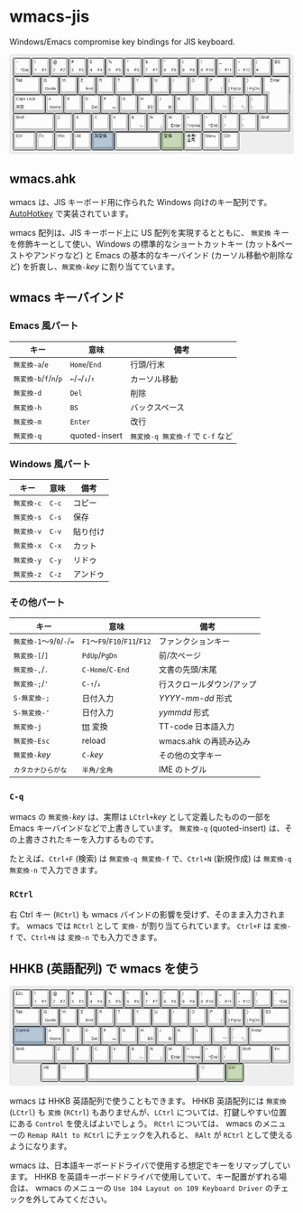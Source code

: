 # wmacs-jis

Windows/Emacs compromise key bindings for JIS keyboard.

![wmacs](img/keyboard-layout.png)

## wmacs.ahk

wmacs は、JIS キーボード用に作られた Windows 向けのキー配列です。
[AutoHotkey](https://www.autohotkey.com/) で実装されています。

wmacs 配列は、JIS キーボード上に US 配列を実現するとともに、 `無変換` キーを修飾キーとして使い、Windows の標準的なショートカットキー (カット&ペーストやアンドゥなど) と Emacs の基本的なキーバインド (カーソル移動や削除など) を折衷し、`無変換-`*key* に割り当てています。

## wmacs キーバインド

### Emacs 風パート

| キー | 意味 | 備考 |
|----|----|----|
| `無変換-a`/`e` | `Home`/`End` | 行頭/行末 |
| `無変換-b`/`f`/`n`/`p` | `←`/`→`/`↓`/`↑` | カーソル移動 |
| `無変換-d` | `Del` | 削除 |
| `無変換-h` | `BS` | バックスペース |
| `無変換-m` | `Enter` | 改行 |
| `無変換-q` | quoted-insert | `無変換-q 無変換-f` で `C-f` など |

### Windows 風パート

| キー | 意味 | 備考 |
|----|----|----|
| `無変換-c` | `C-c` | コピー |
| `無変換-s` | `C-s` | 保存 |
| `無変換-v` | `C-v` | 貼り付け |
| `無変換-x` | `C-x` | カット |
| `無変換-y` | `C-y` | リドゥ |
| `無変換-z` | `C-z` | アンドゥ |

### その他パート

| キー | 意味 | 備考 |
|----|----|----|
| `無変換-1`～`9`/`0`/`-`/`=` | `F1`～`F9`/`F10`/`F11`/`F12` | ファンクションキー |
| `無変換-[`/`]` | `PdUp`/`PgDn` | 前/次ページ |
| `無変換-,`/`.` | `C-Home`/`C-End` | 文書の先頭/末尾 |
| `無変換-;`/`'` | `C-↑`/`↓` | 行スクロールダウン/アップ |
| `S-無変換-;` | 日付入力 | *YYYY-mm-dd* 形式 |
| `S-無変換-'` | 日付入力 | *yymmdd* 形式 |
| `無変換-j` | [ttt](https://github.com/yoyuse/ttt) 変換 | TT-code 日本語入力 |
| `無変換-Esc` | reload | wmacs.ahk の再読み込み |
| `無変換-`*key* | `C-`*key* | その他の文字キー |
| `カタカナひらがな` | `半角/全角` | IME のトグル |

### `C-q`

wmacs の `無変換-`*key* は、実際は `LCtrl+`*key* として定義したものの一部を Emacs キーバインドなどで上書きしています。
`無変換-q` (quoted-insert) は、その上書きされたキーを入力するものです。

たとえば、`Ctrl+F` (検索) は `無変換-q 無変換-f` で、`Ctrl+N` (新規作成) は `無変換-q 無変換-n` で入力できます。

### `RCtrl`

右 Ctrl キー (`RCtrl`) も wmacs バインドの影響を受けず、そのまま入力されます。
wmacs では `RCtrl` として `変換-` が割り当てられています。
`Ctrl+F` は `変換-f` で、`Ctrl+N` は `変換-n` でも入力できます。

## HHKB (英語配列) で wmacs を使う

![wmacs](img/keyboard-layout-hhkb.png)

wmacs は HHKB 英語配列で使うこともできます。
HHKB 英語配列には `無変換` (`LCtrl`) も `変換` (`RCtrl`) もありませんが、`LCtrl` については、打鍵しやすい位置にある `Control` を使えばよいでしょう。
`RCtrl` については、 wmacs のメニューの `Remap RAlt to RCtrl` にチェックを入れると、 `RAlt` が `RCtrl` として使えるようになります。

wmacs は、日本語キーボードドライバで使用する想定でキーをリマップしています。
HHKB を英語キーボードドライバで使用していて、キー配置がずれる場合は、 wmacs のメニューの `Use 104 Layout on 109 Keyboard Driver` のチェックを外してみてください。
